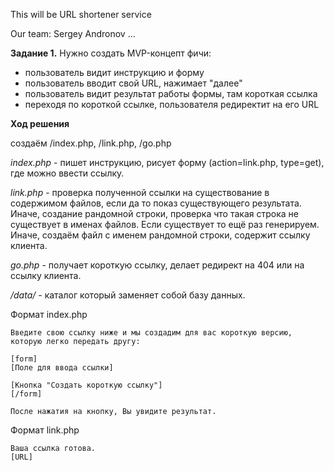 This will be URL shortener service

Our team:
Sergey Andronov
...


**Задание 1.**
Нужно создать MVP-концепт фичи:
 - пользователь видит инструкцию и форму
 - пользователь вводит свой URL, нажимает "далее"
 - пользователь видит результат работы формы, там короткая ссылка
 - переходя по короткой ссылке, пользователя редиректит на его URL

**Ход решения**

создаём /index.php, /link.php, /go.php

_index.php_ - пишет инструкцию, рисует форму (action=link.php, type=get), где можно ввести ссылку.

_link.php_ - проверка полученной ссылки на существование в содержимом файлов, если да то показ существующего результата. Иначе, создание рандомной строки, проверка что такая строка не существует в именах файлов. Если существует то ещё раз генерируем. Иначе, создаём файл с именем рандомной строки, содержит ссылку клиента.

_go.php_ - получает короткую ссылку, делает редирект на 404 или на ссылку клиента.

_/data/_ - каталог который заменяет собой базу данных.

Формат index.php
```
Введите свою ссылку ниже и мы создадим для вас короткую версию, которую легко передать другу:

[form]
[Поле для ввода ссылки]

[Кнопка "Создать короткую ссылку"]
[/form]

После нажатия на кнопку, Вы увидите результат.
```

Формат link.php
```
Ваша ссылка готова.
[URL]
```
